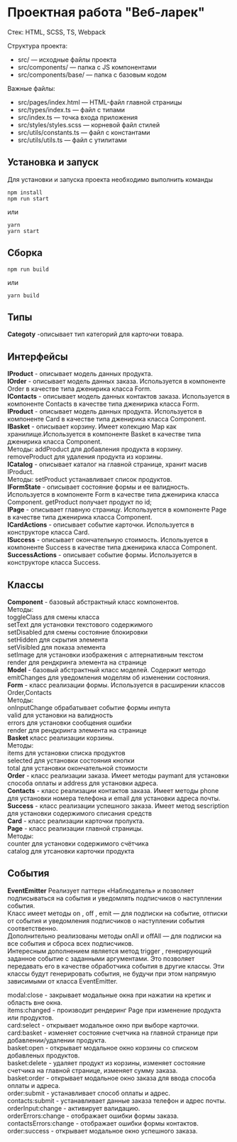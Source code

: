 # Проектная работа "Веб-ларек"

Стек: HTML, SCSS, TS, Webpack

Структура проекта:

- src/ — исходные файлы проекта
- src/components/ — папка с JS компонентами
- src/components/base/ — папка с базовым кодом

Важные файлы:

- src/pages/index.html — HTML-файл главной страницы
- src/types/index.ts — файл с типами
- src/index.ts — точка входа приложения
- src/styles/styles.scss — корневой файл стилей
- src/utils/constants.ts — файл с константами
- src/utils/utils.ts — файл с утилитами

## Установка и запуск

Для установки и запуска проекта необходимо выполнить команды

```
npm install
npm run start
```

или

```
yarn
yarn start
```

## Сборка

```
npm run build
```

или

```
yarn build
```

## Типы
__Categoty__ -описывает тип категорий для карточки товара.

## Интерфейсы
__IProduct__ - описывает модель данных продукта.  
__IOrder__ - описывает модель данных заказа. Используется в компоненте Order в качестве типа дженирика класса Form.  
__IContacts__ - описывает модель данных контактов заказа. Используется в компоненте Contacts в качестве типа дженирика класса Form.  
__IProduct__ - описывает модель данных продукта.  Используется в компоненте Card в качестве типа дженирика класса Component.  
__IBasket__ - описывает корзину. Имеет колекцию Map как хранилище.Используется в компоненте Basket в качестве типа дженирика класса Component.  
Методы: addProduct для добавления продукта в корзину.  
        removeProduct для удаления продукта из корзины.  
__ICatalog__ - описывает каталог на главной странице, хранит масив IProduct.  
Методы: setProduct устанавливает список продуктов.  
__IFormState__ - описывает состояние формы и ее валидность. Используется в компоненте Form в качестве типа дженирика класса Component.
        getProduct получает продукт по id;  
__IPage__ - описывает главную страницу. Используется в компоненте Page в качестве типа дженирика класса Component.  
__ICardActions__ - описывает событие карточки. Используется в конструкторе класса Card.  
__ISuccess__ - описывает окончательную стоимость. Используется в компоненте Success в качестве типа дженирика класса Component.  
__SuccessActions__ -  описывает событие формы. Используется в конструкторе класса Success.  

## Классы
__Component__ - базовый абстрактный класс компонентов.  
Методы:  
    toggleClass для смены класса  
    setText для установки текстового содержимого  
    setDisabled для смены состояние блокировки  
    setHidden для скрытия элемента  
    setVisibled для показа элемента  
    setImage для установки изображения с алтернативным текстом  
        render для рендкринга элемента на странице  
__Model__ - базовый абстрактный класс моделей. Содержит методо emitChanges для уведомления моделям об изменении состояния.  
__Form__ - класс реализации формы. Используется в расширении классов Order,Contacts  
Методы:  
    onInputChange обрабатывает событие формы инпута  
    valid для установки на валидность  
    errors для установки сообщения ошибки  
    render для рендкринга элемента на странице  
__Basket__ класс реализации корзины.  
Методы:  
    items для установки списка продуктов  
    selected для установки состояния кнопки  
    total для установки окончательной стоимости  
__Order__ - класс реализации заказа. Имеет методы paymant для установки способа оплаты и address для установки адреса.  
__Contacts__ - класс реализации контактов заказа. Имеет методы phone для установки номера телефона и email для установки адреса почты.  
__Success__ - класс реализации успешного заказа. Имеет метод sescription для установки содержимого списания средств  
__Card__ - класс реализации карточки пролукта.  
__Page__ - класс реализации главной страницы.  
Методы:  
    counter для установки содержимого счётчика  
    catalog для утсановки карточки продукта  

 ## События

__EventEmitter__ Реализует паттерн «Наблюдатель» и позволяет подписываться на события и уведомлять подписчиков
о наступлении события.  
Класс имеет методы on ,  off ,  emit  — для подписки на событие, отписки от события и уведомления
подписчиков о наступлении события соответственно.  
Дополнительно реализованы методы  onAll и  offAll  — для подписки на все события и сброса всех
подписчиков.  
Интересным дополнением является метод  trigger , генерирующий заданное событие с заданными
аргументами. Это позволяет передавать его в качестве обработчика события в другие классы. Эти
классы будут генерировать события, не будучи при этом напрямую зависимыми от
класса  EventEmitter.  

modal:close - закрывает модальные окна при нажатии на кретик и область вне окна.   
items:changed - производит рендеринг Page при изменение продукта или продуктов.  
card:select - открывает модальное окно при выборе карточки.  
card:basket - изменяет состояние счетчика на главной странице при добавлении/удалении продукта.  
basket:open - открывает модальное окно корзины со списком добавленых продуктов.  
basket:delete - удаляет продукт из корзины, изменяет состояние счетчика на главной странице, изменяет сумму заказа.  
basket:order - открывает модальное окно заказа для ввода способа оплаты и адреса.  
order:submit - устанавливает способ оплаты и адрес.  
contacts:submit - устанавливает данные заказа телефон и адрес почты.  
orderInput:change - активирует валидацию.  
orderErrors:change - отображает ошибки формы заказа.  
contactsErrors:change - отображает ошибки формы контактов.  
order:success - открывает модальное окно успешного заказа.  
